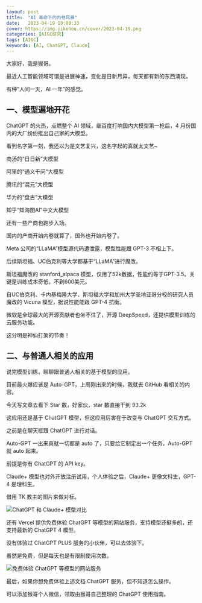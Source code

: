 ```yaml
---
layout: post
title:  "AI 革命下的内卷风暴"
date:   2023-04-19 19:08:33
cover: https://img.jikehou.cn/cover/2023-04-19.png
categories: [AIGC研究]
tags: [AIGC]
keywords: [AI, ChatGPT, Claude]
---
```


大家好，我是猴哥。

最近人工智能领域可谓是进展神速，变化是日新月异，每天都有新的东西涌现。

有种“人间一天，AI 一年”的感觉。

## 一、模型遍地开花

ChatGPT 的火热，点燃整个 AI 领域，继百度打响国内大模型第一枪后，4 月份国内的大厂纷纷推出自己家的大模型。

看到名字第一刻，我还以为是文艺复兴，这名字起的真就太文艺~

商汤的“日日新”大模型

阿里的“通义千问”大模型

腾讯的“混元”大模型

华为的“盘古”大模型

知乎“知海图AI”中文大模型

还有一些产商也跑步入场。

国内的产商开始内卷就算了，国外也开始内卷了。

Meta 公司的“LLaMA”模型源代码遭泄露，模型性能跟 GPT-3 不相上下。

后续斯坦福、UC伯克利等大学都基于“LLaMA”进行魔改。

斯坦福魔改的 stanford_alpaca 模型，仅用了52k数据，性能约等于GPT-3.5。关键是训练成本奇低，不到600美元。

自UC伯克利、卡内基梅隆大学、斯坦福大学和加州大学圣地亚哥分校的研究人员魔改的 Vicuna 模型，据说性能能跟 GPT-4 抗衡。

微软是全球最大的开源贡献者也坐不住了，开源 DeepSpeed，还提供模型训练的云服务功能。

这分明是神仙打架的节奏！


## 二、与普通人相关的应用

说完模型训练，聊聊跟普通人相关的基于模型的应用。

目前最火爆应该是 Auto-GPT，上周刚出来的时候，我就去 GitHub 看相关的内容。

今天写文章去看下 Star 数，好家伙，star 数直接干到 93.2k

这应用还是基于 ChatGPT 模型，但这应用厉害在于改变与 ChatGPT 交互方式。

之前是在聊天框跟 ChatGPT 进行对话。

Auto-GPT 一出来真就一切都是 auto 了，只要给它制定出一个任务，Auto-GPT 就 auto 起来。

前提是你有 ChatGPT 的 API key。


Claude+ 模型也对外开放注册试用，个人体验之后，Claude+ 更像文科生，GPT-4 是理科生。

借用 TK 教主的图片来做对标。

![ChatGPT 和 Claude+ 模型对比](https://img.jikehou.cn/img/20230419_1.jpg)

还有 Vercel 提供免费体验 ChatGPT 等模型的网站服务，支持模型还挺多的，还支持最新的 ChatGPT 4 模型。

没有体验过 ChatGPT  PLUS 服务的小伙伴，可以去体验下。

虽然是免费，但是每天也是有限制使用次数。

![免费体验 ChatGPT 等模型的网站服务](https://img.jikehou.cn/img/20230419_2.png)

最后，如果你想免费体验上述文档 ChatGPT 服务，但不知道怎么操作。

可以添加猴哥个人微信，领取由猴哥自己整理的 ChatGPT 使用指南。